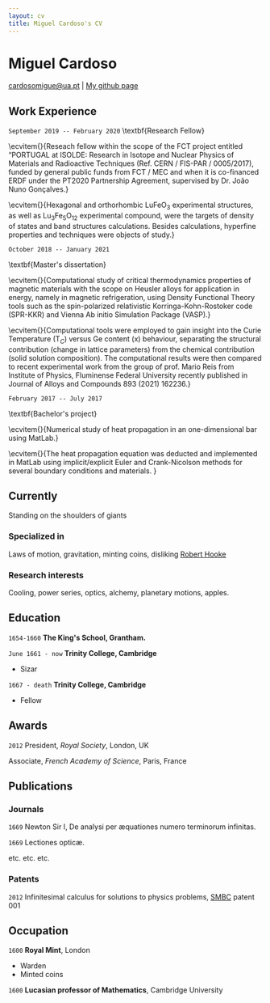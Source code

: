 ```yaml
---
layout: cv
title: Miguel Cardoso's CV
---
```

# Miguel Cardoso

<div id="webaddress">
<a href="cardosomiguel@ua.pt">cardosomigue@ua.pt</a>
| <a href="http://miguelangelooscardoso.github.io">My github page</a>
</div>

## Work Experience

`September 2019 -- February 2020`
\textbf{Research Fellow}

  \ecvitem{}{Reseach fellow within the scope of the FCT project entitled “PORTUGAL at ISOLDE: Research in Isotope and Nuclear Physics of Materials and Radioactive Techniques (Ref. CERN / FIS-PAR / 0005/2017), funded by general public funds from FCT / MEC and when it is co-financed ERDF under the PT2020 Partnership Agreement, supervised by Dr. João Nuno Gonçalves.} 

  \ecvitem{}{Hexagonal and orthorhombic LuFeO$_3$ experimental structures, as well as Lu$_3$Fe$_5$O$_{12}$ experimental compound, were the targets of density of states and band structures calculations. Besides calculations, hyperfine properties and techniques were objects of study.}

`October 2018 -- January 2021`

\textbf{Master's dissertation}
  
  \ecvitem{}{Computational study of critical thermodynamics properties of magnetic materials with the scope on Heusler alloys for application in energy, namely in magnetic refrigeration, using Density Functional Theory tools such as the spin-polarized relativistic Korringa-Kohn-Rostoker code (SPR-KKR) and Vienna Ab initio Simulation Package (VASP).}
 
  \ecvitem{}{Computational tools were employed to gain insight into the Curie Temperature (T$_{C}$) versus Ge content (x) behaviour, separating the structural contribution (change in lattice parameters) from the chemical contribution (solid solution composition). The computational results were then compared to recent experimental work from the group of prof. Mario Reis from Institute of Physics, Fluminense Federal University recently published in Journal of Alloys and Compounds 893 (2021) 162236.}
  
 `February 2017 -- July 2017`

\textbf{Bachelor's project}

  \ecvitem{}{Numerical study of heat propagation in an one-dimensional bar using MatLab.}
  
   \ecvitem{}{The heat propagation equation was deducted and implemented in MatLab using implicit/explicit Euler and Crank-Nicolson methods for several boundary conditions and materials. }

## Currently

Standing on the shoulders of giants

### Specialized in

Laws of motion, gravitation, minting coins, disliking [Robert Hooke](http://en.wikipedia.org/wiki/Robert_Hooke)


### Research interests

Cooling, power series, optics, alchemy, planetary motions, apples.


## Education

`1654-1660`
__The King's School, Grantham.__

`June 1661 - now`
__Trinity College, Cambridge__

- Sizar

`1667 - death`
__Trinity College, Cambridge__

- Fellow



## Awards

`2012`
President, *Royal Society*, London, UK

Associate, *French Academy of Science*, Paris, France



## Publications

<!-- A list is also available [online](http://scholar.google.co.uk/citations?user=LTOTl0YAAAAJ) -->

### Journals

`1669`
Newton Sir I, De analysi per æquationes numero terminorum infinitas. 

`1669`
Lectiones opticæ.

etc. etc. etc.

### Patents

`2012`
Infinitesimal calculus for solutions to physics problems, [SMBC](http://www.techdirt.com/articles/20121011/09312820678/if-patents-had-been-around-time-newton.shtml) patent 001


## Occupation

`1600`
__Royal Mint__, London

- Warden
- Minted coins

`1600`
__Lucasian professor of Mathematics__, Cambridge University



<!-- ### Footer

Last updated: May 2013 -->


